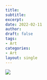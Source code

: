 ```yaml
---
title: 
subtitle:
excerpt: 
date: 2022-02-11
author:
draft: false
tags:
- Art
categories:
- Art
layout: single
---
```


![](featured.png)

